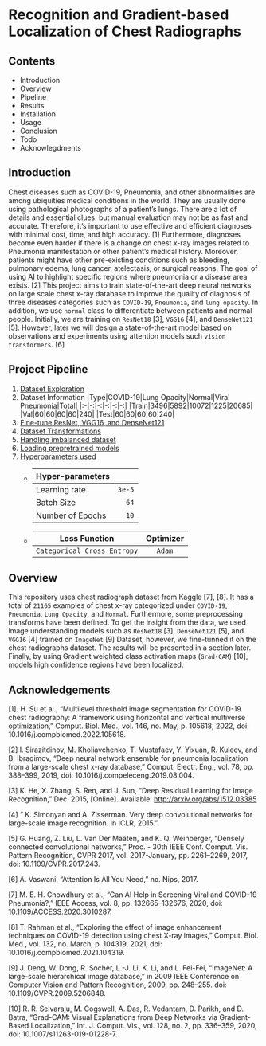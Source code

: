# Recognition and Gradient-based Localization of Chest Radiographs

## Contents
- Introduction
- Overview
- Pipeline
- Results
- Installation
- Usage
- Conclusion
- Todo
- Acknowlegdments

## Introduction
Chest diseases such as COVID-19, Pneumonia, and other abnormalities are among ubiquities medical conditions in the world. They are usually done using pathological photographs of a patient’s lungs. There are a lot of details and essential clues, but manual evaluation may not be as fast and accurate. Therefore, it’s important to use effective and efficient diagnoses with minimal cost, time, and high accuracy. [1]  Furthermore, diagnoses become even harder if there is a change on chest x-ray images related to Pneumonia manifestation or other patient’s medical history. Moreover, patients might have other pre-existing conditions such as bleeding, pulmonary edema, lung cancer, atelectasis, or surgical reasons. The goal of using AI to highlight specific regions where pneumonia or a disease area exists. [2] This project aims to train state-of-the-art deep neural networks on large scale chest x-ray database to improve the quality of diagnosis of three diseases categories such as ```COVID-19```, ```Pneumonia```, and ```lung opacity```. In addition, we use ```normal``` class to differentiate between patients and normal people. Initially, we are training on ```ResNet18``` [3], ```VGG16``` [4], and ```DenseNet121``` [5]. However, later we will design a state-of-the-art model based on observations and experiments using attention models such ```vision transformers```. [6]

## Project Pipeline
1. [Dataset Exploration]()
2. Dataset Information
   |Type|COVID-19|Lung Opacity|Normal|Viral Pneumonia|Total|
   |:-|-:|-:|-:|-:|-:|
   |Train|3496|5892|10072|1225|20685|
   |Val|60|60|60|60|240|
   |Test|60|60|60|60|240|
3. [Fine-tune ResNet, VGG16, and DenseNet121](https://github.com/faizan1234567/Recognition-and-gradient-based-localization-of-chest-radiographs/blob/master/pretrained_models.py)
  1. [Dataset Transformations](https://github.com/faizan1234567/Recognition-and-gradient-based-localization-of-chest-radiographs/blob/master/dataset/data.py#L25)
  2. [Handling imbalanced dataset](https://github.com/faizan1234567/Recognition-and-gradient-based-localization-of-chest-radiographs/blob/master/dataset/data.py#L96)
  3. [Loading prepretrained models](https://github.com/faizan1234567/Recognition-and-gradient-based-localization-of-chest-radiographs/blob/master/pretrained_models.py#L34)
  4. [Hyperparameters used](https://github.com/faizan1234567/Recognition-and-gradient-based-localization-of-chest-radiographs/blob/master/configs/configs.yaml)
       - |Hyper-parameters||
         |:-|-:|
         |Learning rate|`3e-5`|
         |Batch Size|`64`|
         |Number of Epochs|`10`|
       - |Loss Function|Optimizer|
         |:-:|:-:|
         |`Categorical Cross Entropy`|`Adam`|
## Overview
This repository uses chest radiograph dataset from Kaggle [7], [8]. It has a total of ```21165``` examples of chest x-ray categorized under ```COVID-19```, ```Pneumonia```, ```Lung Opacity```, and ```Normal```.  Furthermore, some preprocessing transforms have been defined. To get the insight from the data, we used image understanding models such as ```ResNet18``` [3], ```DenseNet121``` [5], and ```VGG16``` [4] trained on ```ImageNet``` [9] Dataset, however, we fine-tunned it on the chest radiographs dataset.   The results will be presented in a section later. Finally, by using Gradient weighted class activation maps (```Grad-CAM```) [10], models high confidence regions have been localized.

## Acknowledgements
[1]. 	H. Su et al., “Multilevel threshold image segmentation for COVID-19 chest radiography: A framework using horizontal and vertical multiverse optimization,” Comput. Biol. Med., vol. 146, no. May, p. 105618, 2022, doi: 10.1016/j.compbiomed.2022.105618.

[2]	I. Sirazitdinov, M. Kholiavchenko, T. Mustafaev, Y. Yixuan, R. Kuleev, and B. Ibragimov, “Deep neural network ensemble for pneumonia localization from a large-scale chest x-ray database,” Comput. Electr. Eng., vol. 78, pp. 388–399, 2019, doi: 10.1016/j.compeleceng.2019.08.004.

[3]	K. He, X. Zhang, S. Ren, and J. Sun, “Deep Residual Learning for Image Recognition,” Dec. 2015, [Online]. Available: http://arxiv.org/abs/1512.03385

[4]	“ K. Simonyan and A. Zisserman. Very deep convolutional networks for large-scale image recognition. In ICLR, 2015.”.

[5]	G. Huang, Z. Liu, L. Van Der Maaten, and K. Q. Weinberger, “Densely connected convolutional networks,” Proc. - 30th IEEE Conf. Comput. Vis. Pattern Recognition, CVPR 2017, vol. 2017-January, pp. 2261–2269, 2017, doi: 10.1109/CVPR.2017.243.

[6]	A. Vaswani, “Attention Is All You Need,” no. Nips, 2017.

[7]	M. E. H. Chowdhury et al., “Can AI Help in Screening Viral and COVID-19 Pneumonia?,” IEEE Access, vol. 8, pp. 132665–132676, 2020, doi: 10.1109/ACCESS.2020.3010287.

[8]	T. Rahman et al., “Exploring the effect of image enhancement techniques on COVID-19 detection using chest X-ray images,” Comput. Biol. Med., vol. 132, no. March, p. 104319, 2021, doi: 10.1016/j.compbiomed.2021.104319.

[9]	J. Deng, W. Dong, R. Socher, L.-J. Li, K. Li, and L. Fei-Fei, “ImageNet: A large-scale hierarchical image database,” in 2009 IEEE Conference on Computer Vision and Pattern Recognition, 2009, pp. 248–255. doi: 10.1109/CVPR.2009.5206848.

[10]	R. R. Selvaraju, M. Cogswell, A. Das, R. Vedantam, D. Parikh, and D. Batra, “Grad-CAM: Visual Explanations from Deep Networks via Gradient-Based Localization,” Int. J. Comput. Vis., vol. 128, no. 2, pp. 336–359, 2020, doi: 10.1007/s11263-019-01228-7.


